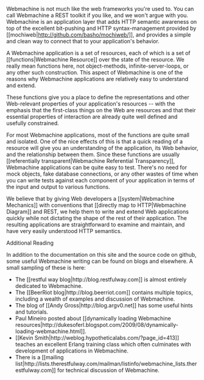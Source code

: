 Webmachine is not much like the web frameworks you're used to. You can
call Webmachine a REST toolkit if you like, and we won't argue with
you. Webmachine is an application layer that adds HTTP semantic
awareness on top of the excellent bit-pushing and HTTP
syntax-management provided by
[[mochiweb|http://github.com/basho/mochiweb/]], and provides a simple
and clean way to connect that to your application's behavior.

A Webmachine application is a set of resources, each of which is a set
of [[functions|Webmachine Resource]] over the state of the
resource. We really mean functions here, not object-methods,
infinite-server-loops, or any other such construction. This aspect of
Webmachine is one of the reasons why Webmachine applications are
relatively easy to understand and extend.

These functions give you a place to define the representations and
other Web-relevant properties of your application's resources -- with
the emphasis that the first-class things on the Web are resources and
that their essential properties of interaction are already quite well
defined and usefully constrained.

For most Webmachine applications, most of the functions are quite
small and isolated. One of the nice effects of this is that a quick
reading of a resource will give you an understanding of the
application, its Web behavior, and the relationship between
them. Since these functions are usually [[referentially
transparent|Webmachine Referential Transparency]], Webmachine
applications can be quite easy to test. There's no need for mock
objects, fake database connections, or any other wastes of time when
you can write tests against each component of your application in
terms of the input and output to various functions.

We believe that by giving Web developers a
[[system|Webmachine Mechanics]] with conventions that [[directly map
to HTTP|Webmachine Diagram]] and REST, we help them to write and
extend Web applications quickly while not dictating the shape of the
rest of their application. The resulting applications are
straightforward to examine and maintain, and have very easily
understood HTTP semantics.

<div class="info">
<div class="title">Additional Reading</div>

In addition to the documentation on this site and the source code on
github, some useful Webmachine writing can be found on blogs and
elsewhere. A small sampling of these is here:

<ul>

<li>The [[restful way blog|http://blog.restfulway.com]] is almost
entirely dedicated to Webmachine.</li>


<li>The [[BeerRiot blog|http://blog.beerriot.com]] contains multiple
topics, including a wealth of examples and discussion of
Webmachine.</li>

<li>The blog of [[Andy Gross|http://blog.argv0.net]] has some useful
hints and tutorials.</li>

<li>Paul Mineiro posted about [[dynamically loading Webmachine
resources|http://dukesoferl.blogspot.com/2009/08/dynamically-loading-webmachine.html]].</li>

<li>[[Kevin Smith|http://weblog.hypotheticalabs.com/?page_id=413]]
teaches an excellent Erlang training class which often culminates with
development of applications in Webmachine.</li>

<li>There is a [[mailing
list|http://lists.therestfulway.com/mailman/listinfo/webmachine_lists.therestfulway.com]]
for technical discussion of Webmachine.</li>

</ul>

</div>

